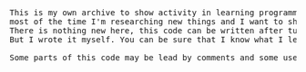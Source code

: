 <pre>
This is my own archive to show activity in learning programming;
most of the time I'm researching new things and I want to share this on GitHub. 
There is nothing new here, this code can be written after tutorials, articles, documentation, books, etc.
But I wrote it myself. You can be sure that I know what I learned :)

Some parts of this code may be lead by comments and some useful URLs. Please enjoy and explore it!
</pre>
